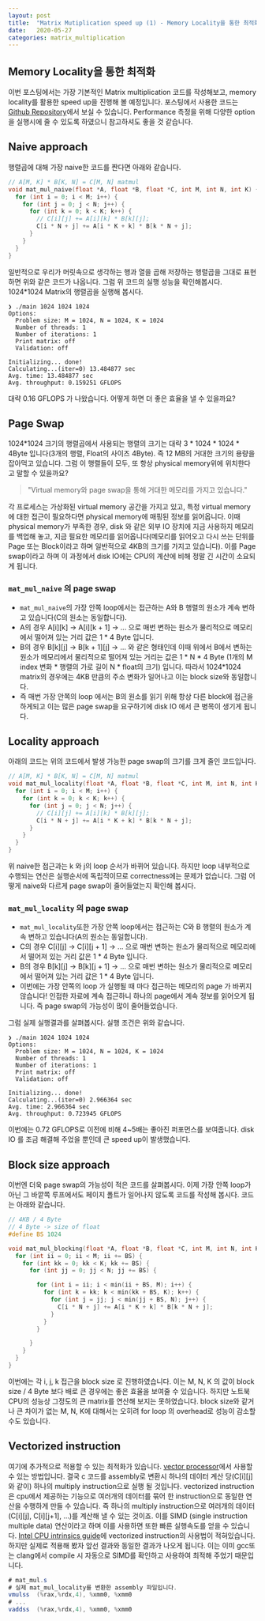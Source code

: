 ```yaml
---
layout: post
title:  "Matrix Mutiplication speed up (1) - Memory Locality을 통한 최적화"
date:   2020-05-27
categories: matrix_multiplication
---
```

## Memory Locality을 통한 최적화
이번 포스팅에서는 가장 기본적인 Matrix multiplication 코드를 작성해보고, memory locality를 활용한 speed up을 진행해 볼 예정입니다. 포스팅에서 사용한 코드는 [Github Repository](https://github.com/sanggggg/MatMulSpeedUp)에서 보실 수 있습니다. Performance 측정을 위해 다양한 option을 실행시에 줄 수 있도록 하였으니 참고하셔도 좋을 것 같습니다.

## Naive approach
행렬곱에 대해 가장 naive한 코드를 짠다면 아래와 같습니다.
```c
// A[M, K] * B[K, N] = C[M, N] matmul
void mat_mul_naive(float *A, float *B, float *C, int M, int N, int K) {
  for (int i = 0; i < M; i++) {
    for (int j = 0; j < N; j++) {
      for (int k = 0; k < K; k++) {
        // C[i][j] += A[i][k] * B[k][j];
        C[i * N + j] += A[i * K + k] * B[k * N + j];
      }
    }
  }
}
```
일반적으로 우리가 머릿속으로 생각하는 행과 열을 곱해 저장하는 행렬곱을 그대로 표현하면 위와 같은 코드가 나옵니다. 그럼 위 코드의 실행 성능을 확인해봅시다. 1024*1024 Matrix의 행렬곱을 실행해 봅시다.
```
❯ ./main 1024 1024 1024
Options:
  Problem size: M = 1024, N = 1024, K = 1024
  Number of threads: 1
  Number of iterations: 1
  Print matrix: off
  Validation: off

Initializing... done!
Calculating...(iter=0) 13.484877 sec
Avg. time: 13.484877 sec
Avg. throughput: 0.159251 GFLOPS
```
대략 0.16 GFLOPS 가 나왔습니다. 어떻게 하면 더 좋은 효율을 낼 수 있을까요?

## Page Swap
1024*1024 크기의 행렬곱에서 사용되는 행렬의 크기는 대략 3 * 1024 * 1024 * 4Byte 입니다(3개의 행렬, Float의 사이즈 4Byte). 즉 12 MB의 거대한 크기의 용량을 잡아먹고 있습니다. 그럼 이 행렬들이 모두, 또 항상 physical memory위에 위치한다고 말할 수 있을까요?
> "Virtual memory와 page swap을 통해 거대한 메모리를 가지고 있습니다."

각 프로세스는 가상화된 virtual memory 공간을 가지고 있고, 특정 virtual memory에 대한 접근이 필요하다면 physical memory에 매핑된 정보를 읽어옵니다. 이때 physical memory가 부족한 경우, disk 와 같은 외부 IO 장치에 지금 사용하지 메모리를 백업해 놓고, 지금 필요한 메모리를 읽어옵니다(메모리를 읽어오고 다시 쓰는 단위를 Page 또는 Block이라고 하며 일반적으로 4KB의 크기를 가지고 있습니다). 이를 Page swap이라고 하며 이 과정에서 disk IO에는 CPU의 계산에 비해 정말 긴 시간이 소요되게 됩니다.

### `mat_mul_naive` 의 page swap
- `mat_mul_naive`의 가장 안쪽 loop에서는 접근하는 A와 B 행렬의 원소가 계속 변하고 있습니다(C의 원소는 동일합니다).
- A의 경우 A[i][k] -> A[i][k + 1] -> ... 으로 매번 변하는 원소가 물리적으로 메모리에서 떨어져 있는 거리 값은 1 * 4 Byte 입니다.
- B의 경우 B[k][j] -> B[k + 1][j] -> ... 와 같은 형태인데 이때 위에서 B에서 변하는 원소가 메모리에서 물리적으로 떨어져 있는 거리는 값은 1 * N * 4 Byte (1개의 M index 변화 * 행렬의 가로 길이 N * float의 크기) 입니다. 따라서 1024*1024 matrix의 경우에는 4KB 만큼의 주소 변화가 일어나고 이는 block size와 동일합니다.
- 즉 매번 가장 안쪽의 loop 에서는 B의 원소를 읽기 위해 항상 다른 block에 접근을 하게되고 이는 많은 page swap을 요구하기에 disk IO 에서 큰 병목이 생기게 됩니다.

## Locality approach
아래의 코드는 위의 코드에서 발생 가능한 page swap의 크기를 크게 줄인 코드입니다.
```c
// A[M, K] * B[K, N] = C[M, N] matmul
void mat_mul_locality(float *A, float *B, float *C, int M, int N, int K) {
  for (int i = 0; i < M; i++) {
    for (int k = 0; k < K; k++) {
      for (int j = 0; j < N; j++) {
        // C[i][j] += A[i][k] * B[k][j];
        C[i * N + j] += A[i * K + k] * B[k * N + j];
      }
    }
  }
}
```
위 naive한 접근과는 k 와 j의 loop 순서가 바뀌어 있습니다. 하지만 loop 내부적으로 수행되는 연산은 실행순서에 독립적이므로 correctness에는 문제가 없습니다. 그럼 어떻게 naive와 다르게 page swap이 줄어들었는지 확인해 봅시다.
### `mat_mul_locality` 의 page swap
- `mat_mul_locality`또한 가장 안쪽 loop에서는 접근하는 C와 B 행렬의 원소가 계속 변하고 있습니다(A의 원소는 동일합니다).
- C의 경우 C[i][j] -> C[i][j + 1] -> ... 으로 매번 변하는 원소가 물리적으로 메모리에서 떨어져 있는 거리 값은 1 * 4 Byte 입니다.
- B의 경우 B[k][j] -> B[k][j + 1] -> ... 으로 매번 변하는 원소가 물리적으로 메모리에서 떨어져 있는 거리 값은 1 * 4 Byte 입니다.
- 이번에는 가장 안쪽의 loop 가 실행될 때 마다 접근하는 메모리의 page 가 바뀌지 않습니다! 인접한 자료에 계속 접근하니 하나의 page에서 계속 정보를 읽어오게 됩니다. 즉 page swap의 가능성이 많이 줄어들었습니다.

그럼 실제 실행결과를 살펴봅시다. 실행 조건은 위와 같습니다.
```
❯ ./main 1024 1024 1024
Options:
  Problem size: M = 1024, N = 1024, K = 1024
  Number of threads: 1
  Number of iterations: 1
  Print matrix: off
  Validation: off

Initializing... done!
Calculating...(iter=0) 2.966364 sec
Avg. time: 2.966364 sec
Avg. throughput: 0.723945 GFLOPS
```
이번에는 0.72 GFLOPS로 이전에 비해 4~5배는 좋아진 퍼포먼스를 보여줍니다. disk IO 를 조금 해결해 주었을 뿐인데 큰 speed up이 발생했습니다.

## Block size approach
이번엔 더욱 page swap의 가능성이 적은 코드를 살펴봅시다. 이제 가장 안쪽 loop가 아닌 그 바깥쪽 루프에서도 페이지 폴트가 일어나지 않도록 코드를 작성해 봅시다. 코드는 아래와 같습니다.
```c
// 4KB / 4 Byte
// 4 Byte -> size of float
#define BS 1024

void mat_mul_blocking(float *A, float *B, float *C, int M, int N, int K) {
  for (int ii = 0; ii < M; ii += BS) {
    for (int kk = 0; kk < K; kk += BS) {
      for (int jj = 0; jj < N; jj += BS) {

        for (int i = ii; i < min(ii + BS, M); i++) {
          for (int k = kk; k < min(kk + BS, K); k++) {
            for (int j = jj; j < min(jj + BS, N); j++) {
              C[i * N + j] += A[i * K + k] * B[k * N + j];
            }
          }
        }

      }
    }
  }
}
```
이번에는 각 i, j, k 접근을 block size 로 진행하였습니다. 이는 M, N, K 의 값이 block size / 4 Byte 보다 배로 큰 경우에는 좋은 효율을 보여줄 수 있습니다. 하지만 노트북 CPU의 성능상 그정도의 큰 matrix를 연산해 보지는 못하였습니다. block size와 같거나 큰 차이가 없는 M, N, K에 대해서는 오히려 for loop 의 overhead로 성능이 감소할 수도 있습니다.

## Vectorized instruction
여기에 추가적으로 적용할 수 있는 최적화가 있습니다. [vector processor](https://ko.wikipedia.org/wiki/%EB%B2%A1%ED%84%B0_%ED%94%84%EB%A1%9C%EC%84%B8%EC%84%9C)에서 사용할 수 있는 방법입니다. 결국 c 코드를 assembly로 변환시 하나의 데이터 계산 당(C[i][j] 와 같이) 하나의 multiply instruction으로 실행 될 것입니다. vectorized instruction은 cpu에서 제공하는 기능으로 여러개의 데이터를 묶어 한 instruction으로 동일한 연산을 수행하게 만들 수 있습니다. 즉 하나의 multiply instruction으로 여러개의 데이터(C[i][j], C[i][j+1], ...)를 계산해 낼 수 있는 것이죠. 이를 SIMD (single instruction multiple data) 연산이라고 하며 이를 사용하면 또한 빠른 실행속도를 얻을 수 있습니다. [Intel CPU intrinsics guide](https://software.intel.com/sites/landingpage/IntrinsicsGuide/)에 vectorized instruction의 사용법이 적혀있습니다. 하지만 실제로 적용해 봤자 앞선 결과와 동일한 결과가 나오게 됩니다. 이는 이미 gcc또는 clang에서 compile 시 자동으로 SIMD를 확인하고 사용하여 최적해 주었기 때문입니다.
```as
# mat_mul.s
# 실제 mat_mul_locality를 변환한 assembly 파일입니다.
vmulss	(%rax,%rdx,4), %xmm0, %xmm0
# ...
vaddss	(%rax,%rdx,4), %xmm0, %xmm0
```